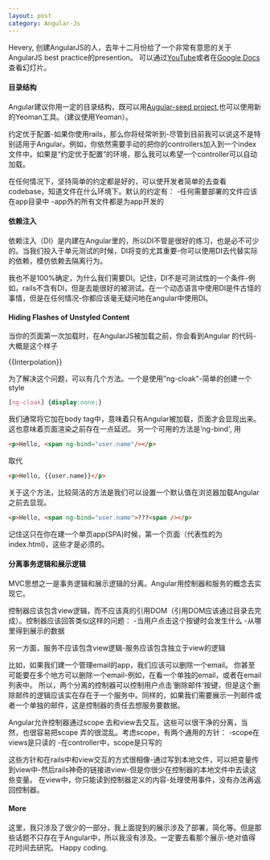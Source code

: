 ```yaml
---
layout: post
category: Angular-Js
---
```

Hevery, 创建AngularJS的人，去年十二月份给了一个非常有意思的关于AngularJS best practice的presention。 可以通过[YouTube](http://www.youtube.com/watch?v=ZhfUv0spHCY)或者在[Google Docs](http://goo.gl/CD0Is)查看幻灯片。

#### 目录结构
Angular建议你用一定的目录结构，既可以用[Augular-seed project](https://github.com/angular/angular-seed),也可以使用新的Yeoman工具。（建议使用Yeoman）。

约定优于配置-如果你使用rails，那么你将经常听到-尽管到目前我可以说这不是特别适用于Angular。例如，你依然需要手动的把你的controllers加入到一个index文件中。如果是“约定优于配置”的环境，那么我可以希望一个controller可以自动加载。

在任何情况下，坚持简单的约定都是好的，可以使开发者简单的去查看codebase，知道文件在什么环境下。默认的约定有：
-任何需要部署的文件应该在app目录中
-app外的所有文件都是为app开发的

#### 依赖注入
依赖注入（DI）是内建在Angular里的，所以DI不管是很好的练习，也是必不可少的。当我们投入于单元测试的时候，DI将变的尤其重要-你可以使用DI去代替实际的依赖，模仿依赖去隔离行为。

我也不是100%确定，为什么我们需要DI。记住，DI不是可测试性的一个条件-例如，rails不含有DI，但是去能很好的被测试。在一个动态语言中使用DI是件古怪的事情，但是在任何情况-你都应该毫无疑问地在angular中使用DI。

#### Hiding Flashes of Unstyled Content
当你的页面第一次加载时，在AngularJS被加载之前，你会看到Angular 的代码-大概是这个样子

{{Interpolation}}

为了解决这个问题，可以有几个方法。一个是使用”ng-cloak"-简单的创建一个style

```css
[ng-cloak] {display:none;}
```

我们通常将它加在body tag中，意味着只有Angular被加载，页面才会显现出来。这也意味着页面渲染之前存在一点延迟。
另一个可用的方法是’ng-bind', 用

```html
<p>Hello, <span ng-bind="user.name"/></p>
```

取代

```html
<p>Hello, {{user.name}}</p>
```

关于这个方法，比较简洁的方法是我们可以设置一个默认值在浏览器加载Angular之前去显现。

```html
<p>Hello, <span ng-bind="user.name">???<span /></p>
```

记住这只在你在建一个单页app(SPA)时候，第一个页面（代表性的为index.html)，这些才是必须的。

#### 分离事务逻辑和展示逻辑
MVC思想之一是事务逻辑和展示逻辑的分离。Angular用控制器和服务的概念去实现它。

控制器应该包含view逻辑，而不应该真的引用DOM（引用DOM应该通过目录去完成）。控制器应该回答类似这样的问题：
-当用户点击这个按键时会发生什么
-从哪里得到展示的数据

另一方面，服务不应该包含view逻辑-服务应该包含独立于view的逻辑

比如，如果我们建一个管理email的app，我们应该可以删除一个email。 你甚至可能要在多个地方可以删除一个email-例如，在看一个单独的email，或者在email列表中。 所以，两个分离的控制器可以控制用户点击‘删除邮件’按键，但是这个删除邮件的逻辑应该实在存在于一个服务中。同样的，如果我们需要展示一列邮件或者一个单独的邮件，这是控制器的责任去想服务要数据。

Angular允许控制器通过scope 去和view去交互。这些可以很干净的分离，当然，也很容易把scope 弄的很混乱。考虑scope，有两个通用的方针：
-scope在views是只读的
-在controller中，scope是只写的

这些方针和在rails中和view交互的方式很相像-通过写到本地文件，可以把变量传到view中-然后rails神奇的链接进view-但是你很少在控制器的本地文件中去读这些变量。 在view中，你只能读到控制器定义的内容-处理使用事件，没有办法再返回控制器。

#### More
这里，我只涉及了很少的一部分，我上面提到的展示涉及了部署，简化等。但是那些话题不只存在于Angular中，所以我没有涉及。一定要去看那个展示-绝对值得花时间去研究。
Happy coding.